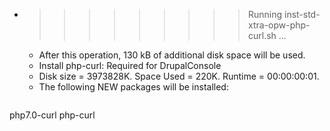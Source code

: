 * >>>>>>>>> Running inst-std-xtra-opw-php-curl.sh ...
  * After this operation, 130 kB of additional disk space will be used.
  * Install php-curl: Required for DrupalConsole
  * Disk size = 3973828K. Space Used = 220K. Runtime = 00:00:00:01.
  * The following NEW packages will be installed:
  ```bash
php7.0-curl php-curl
  ```
